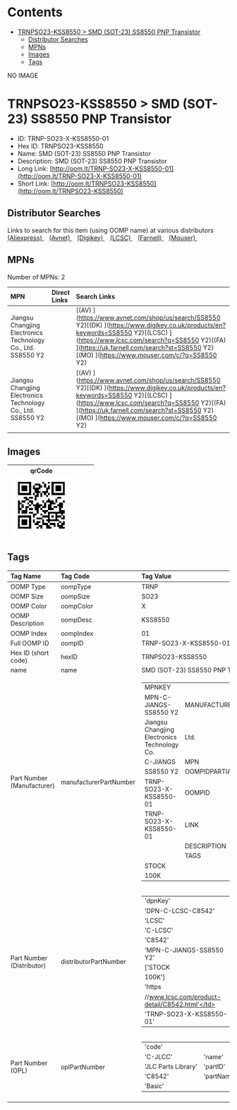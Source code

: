 



Contents
========

* [TRNPSO23-KSS8550 > SMD (SOT-23) SS8550 PNP Transistor](#trnpso23-kss8550--smd-sot-23-ss8550-pnp-transistor)
	* [Distributor Searches](#distributor-searches)
	* [MPNs](#mpns)
	* [Images](#images)
	* [Tags](#tags)
  
NO IMAGE  
# TRNPSO23-KSS8550 > SMD (SOT-23) SS8550 PNP Transistor

- ID: TRNP-SO23-X-KSS8550-01
- Hex ID: TRNPSO23-KSS8550
- Name: SMD (SOT-23) SS8550 PNP Transistor
- Description: SMD (SOT-23) SS8550 PNP Transistor
- Long Link: [http://oom.lt/TRNP-SO23-X-KSS8550-01](http://oom.lt/TRNP-SO23-X-KSS8550-01)
- Short Link: [http://oom.lt/TRNPSO23-KSS8550](http://oom.lt/TRNPSO23-KSS8550)

## Distributor Searches
  
Links to search for this item (using OOMP name) at various distributors  
[(Aliexpress) ](https://www.aliexpress.com/wholesale?SearchText=1117SMD+SOT-23+SS8550+PNP+Transistor)&nbsp;&nbsp;&nbsp;[(Avnet) ](https://www.avnet.com/shop/us/search/SMD+SOT-23+SS8550+PNP+Transistor)&nbsp;&nbsp;&nbsp;[(Digikey) ](https://www.digikey.co.uk/en/products/result?s=SMD+SOT-23+SS8550+PNP+Transistor)&nbsp;&nbsp;&nbsp;[(LCSC) ](https://www.lcsc.com/search?q=SMD+SOT-23+SS8550+PNP+Transistor)&nbsp;&nbsp;&nbsp;[(Farnell) ](https://uk.farnell.com/search?st=SMD+SOT-23+SS8550+PNP+Transistor)&nbsp;&nbsp;&nbsp;[(Mouser) ](https://www.mouser.com/c/?q=SMD+SOT-23+SS8550+PNP+Transistor)&nbsp;&nbsp;&nbsp;
## MPNs
  
Number of MPNs: 2  

|MPN|Direct Links|Search Links|
| :--- | :--- | :--- |
|Jiangsu Changjing Electronics Technology Co., Ltd.<br>SS8550 Y2||[(AV) ](https://www.avnet.com/shop/us/search/SS8550 Y2)[(DK) ](https://www.digikey.co.uk/products/en?keywords=SS8550 Y2)[(LCSC) ](https://www.lcsc.com/search?q=SS8550 Y2)[(FA) ](https://uk.farnell.com/search?st=SS8550 Y2)[(MO) ](https://www.mouser.com/c/?q=SS8550 Y2)|
|Jiangsu Changjing Electronics Technology Co., Ltd.<br>SS8550 Y2||[(AV) ](https://www.avnet.com/shop/us/search/SS8550 Y2)[(DK) ](https://www.digikey.co.uk/products/en?keywords=SS8550 Y2)[(LCSC) ](https://www.lcsc.com/search?q=SS8550 Y2)[(FA) ](https://uk.farnell.com/search?st=SS8550 Y2)[(MO) ](https://www.mouser.com/c/?q=SS8550 Y2)|
||||

## Images
  

|qrCode<br>[![](https://raw.githubusercontent.com/oomlout/oomlout_OOMP_parts_V2/main/TRNP/SO23/X/KSS8550/01/qrCode_140.png)](https://github.com/oomlout/oomlout_OOMP_parts_V2/tree/main/TRNP/SO23/X/KSS8550/01/qrCode.png)||||
| :---: | :---: | :---: | :---: |

## Tags
  

|Tag Name|Tag Code|Tag Value|
| :--- | :--- | :--- |
|OOMP Type|oompType|TRNP|
|OOMP Size|oompSize|SO23|
|OOMP Color|oompColor|X|
|OOMP Description|oompDesc|KSS8550|
|OOMP Index|oompIndex|01|
|Full OOMP ID|oompID|TRNP-SO23-X-KSS8550-01|
|Hex ID (short code)|hexID|TRNPSO23-KSS8550|
|name|name|SMD (SOT-23) SS8550 PNP Transistor|
|Part Number (Manufacturer)|manufacturerPartNumber|<table><tr><td>MPNKEY</td></tr><tr><td> MPN-C-JIANGS-SS8550 Y2</td><td> MANUFACTURER</td></tr><tr><td> Jiangsu Changjing Electronics Technology Co.</td><td> Ltd.</td><td> MANUCODE</td></tr><tr><td> C-JIANGS</td><td> MPN</td></tr><tr><td> SS8550 Y2</td><td> OOMPIDPARTIAL</td></tr><tr><td> TRNP-SO23-X-KSS8550-01</td><td> OOMPID</td></tr><tr><td> TRNP-SO23-X-KSS8550-01</td><td> LINK</td></tr><tr><td> </td><td> DESCRIPTION</td></tr><tr><td> </td><td> TAGS</td></tr><tr><td> STOCK</td></tr><tr><td>100K</td></tr></table></td><td> <table><tr><td>MPNKEY</td></tr><tr><td> MPN-C-JIANGS-SS8550 Y2</td><td> MANUFACTURER</td></tr><tr><td> Jiangsu Changjing Electronics Technology Co.</td><td> Ltd.</td><td> MANUCODE</td></tr><tr><td> C-JIANGS</td><td> MPN</td></tr><tr><td> SS8550 Y2</td><td> OOMPIDPARTIAL</td></tr><tr><td> TRNP-SO23-X-KSS8550-01</td><td> OOMPID</td></tr><tr><td> TRNP-SO23-X-KSS8550-01</td><td> LINK</td></tr><tr><td> </td><td> DESCRIPTION</td></tr><tr><td> </td><td> TAGS</td></tr><tr><td> STOCK</td></tr><tr><td>100K</td></tr></table>|
|Part Number (Distributor)|distributorPartNumber|<table><tr><td>'dpnKey'</td></tr><tr><td> 'DPN-C-LCSC-C8542'</td><td> 'DISTRIBUTOR'</td></tr><tr><td> 'LCSC'</td><td> 'DISTRCODE'</td></tr><tr><td> 'C-LCSC'</td><td> 'DPN'</td></tr><tr><td> 'C8542'</td><td> 'MPN'</td></tr><tr><td> 'MPN-C-JIANGS-SS8550 Y2'</td><td> 'TAGS'</td></tr><tr><td> ['STOCK</td></tr><tr><td>100K']</td><td> 'LINK'</td></tr><tr><td> 'https</td></tr><tr><td>//www.lcsc.com/product-detail/C8542.html'</td><td> 'OOMPID'</td></tr><tr><td> 'TRNP-SO23-X-KSS8550-01'</td></tr></table>|
|Part Number (OPL)|oplPartNumber|<table><tr><td>'code'</td></tr><tr><td> 'C-JLCC'</td><td> 'name'</td></tr><tr><td> 'JLC Parts Library'</td><td> 'partID'</td></tr><tr><td> 'C8542'</td><td> 'partName'</td></tr><tr><td> 'Basic'</td></tr></table>|
||||
